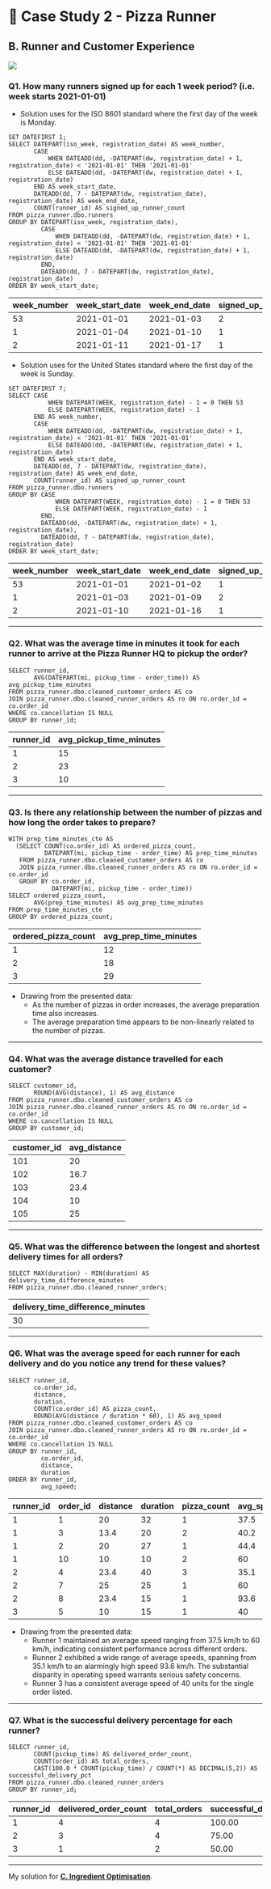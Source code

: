 # :pizza: Case Study 2 - Pizza Runner

## B. Runner and Customer Experience

<picture>
  <img src="https://img.shields.io/badge/Microsoft%20SQL%20Server-CC2927?style=for-the-badge&logo=microsoft%20sql%20server&logoColor=white">
</picture>

### Q1. How many runners signed up for each 1 week period? (i.e. week starts 2021-01-01)
- Solution uses for the ISO 8601 standard where the first day of the week is Monday.
```tsql
SET DATEFIRST 1;
SELECT DATEPART(iso_week, registration_date) AS week_number,
       CASE
           WHEN DATEADD(dd, -DATEPART(dw, registration_date) + 1, registration_date) < '2021-01-01' THEN '2021-01-01'
           ELSE DATEADD(dd, -DATEPART(dw, registration_date) + 1, registration_date)
       END AS week_start_date,
       DATEADD(dd, 7 - DATEPART(dw, registration_date), registration_date) AS week_end_date,
       COUNT(runner_id) AS signed_up_runner_count
FROM pizza_runner.dbo.runners
GROUP BY DATEPART(iso_week, registration_date),
         CASE
             WHEN DATEADD(dd, -DATEPART(dw, registration_date) + 1, registration_date) < '2021-01-01' THEN '2021-01-01'
             ELSE DATEADD(dd, -DATEPART(dw, registration_date) + 1, registration_date)
         END,
         DATEADD(dd, 7 - DATEPART(dw, registration_date), registration_date)
ORDER BY week_start_date;
```
| week_number | week_start_date | week_end_date | signed_up_runner_count |
|-------------|-----------------|---------------|------------------------|
| 53          | 2021-01-01      | 2021-01-03    | 2                      |
| 1           | 2021-01-04      | 2021-01-10    | 1                      |
| 2           | 2021-01-11      | 2021-01-17    | 1                      |

- Solution uses for the United States standard where the first day of the week is Sunday.
```tsql
SET DATEFIRST 7;
SELECT CASE
           WHEN DATEPART(WEEK, registration_date) - 1 = 0 THEN 53
           ELSE DATEPART(WEEK, registration_date) - 1
       END AS week_number,
       CASE
           WHEN DATEADD(dd, -DATEPART(dw, registration_date) + 1, registration_date) < '2021-01-01' THEN '2021-01-01'
           ELSE DATEADD(dd, -DATEPART(dw, registration_date) + 1, registration_date)
       END AS week_start_date,
       DATEADD(dd, 7 - DATEPART(dw, registration_date), registration_date) AS week_end_date,
       COUNT(runner_id) AS signed_up_runner_count
FROM pizza_runner.dbo.runners
GROUP BY CASE
             WHEN DATEPART(WEEK, registration_date) - 1 = 0 THEN 53
             ELSE DATEPART(WEEK, registration_date) - 1
         END,
         DATEADD(dd, -DATEPART(dw, registration_date) + 1, registration_date),
         DATEADD(dd, 7 - DATEPART(dw, registration_date), registration_date)
ORDER BY week_start_date;
```
| week_number | week_start_date | week_end_date | signed_up_runner_count |
|-------------|-----------------|---------------|------------------------|
| 53          | 2021-01-01      | 2021-01-02    | 1                      |
| 1           | 2021-01-03      | 2021-01-09    | 2                      |
| 2           | 2021-01-10      | 2021-01-16    | 1                      |

---
### Q2. What was the average time in minutes it took for each runner to arrive at the Pizza Runner HQ to pickup the order?
```tsql
SELECT runner_id,
       AVG(DATEPART(mi, pickup_time - order_time)) AS avg_pickup_time_minutes
FROM pizza_runner.dbo.cleaned_customer_orders AS co
JOIN pizza_runner.dbo.cleaned_runner_orders AS ro ON ro.order_id = co.order_id
WHERE co.cancellation IS NULL
GROUP BY runner_id;
```
| runner_id | avg_pickup_time_minutes |
|-----------|-------------------------|
| 1         | 15                      |
| 2         | 23                      |
| 3         | 10                      |

---
### Q3. Is there any relationship between the number of pizzas and how long the order takes to prepare?
```tsql
WITH prep_time_minutes_cte AS
  (SELECT COUNT(co.order_id) AS ordered_pizza_count,
          DATEPART(mi, pickup_time - order_time) AS prep_time_minutes
   FROM pizza_runner.dbo.cleaned_customer_orders AS co
   JOIN pizza_runner.dbo.cleaned_runner_orders AS ro ON ro.order_id = co.order_id
   GROUP BY co.order_id,
            DATEPART(mi, pickup_time - order_time))
SELECT ordered_pizza_count,
       AVG(prep_time_minutes) AS avg_prep_time_minutes
FROM prep_time_minutes_cte
GROUP BY ordered_pizza_count;
```
| ordered_pizza_count | avg_prep_time_minutes |
|---------------------|-----------------------|
| 1                   | 12                    |
| 2                   | 18                    |
| 3                   | 29                    |

- Drawing from the presented data:
  - As the number of pizzas in order increases, the average preparation time also increases.
  - The average preparation time appears to be non-linearly related to the number of pizzas.

---
### Q4. What was the average distance travelled for each customer?
```tsql
SELECT customer_id,
       ROUND(AVG(distance), 1) AS avg_distance
FROM pizza_runner.dbo.cleaned_customer_orders AS co
JOIN pizza_runner.dbo.cleaned_runner_orders AS ro ON ro.order_id = co.order_id
WHERE co.cancellation IS NULL
GROUP BY customer_id;
```
| customer_id | avg_distance |
|-------------|--------------|
| 101         | 20           |
| 102         | 16.7         |
| 103         | 23.4         |
| 104         | 10           |
| 105         | 25           |

---
### Q5. What was the difference between the longest and shortest delivery times for all orders?
```tsql
SELECT MAX(duration) - MIN(duration) AS delivery_time_difference_minutes
FROM pizza_runner.dbo.cleaned_runner_orders;
```
| delivery_time_difference_minutes |
|----------------------------------|
| 30                               |

---
### Q6. What was the average speed for each runner for each delivery and do you notice any trend for these values?
```tsql
SELECT runner_id,
       co.order_id,
       distance,
       duration,
       COUNT(co.order_id) AS pizza_count,
       ROUND(AVG(distance / duration * 60), 1) AS avg_speed
FROM pizza_runner.dbo.cleaned_customer_orders AS co
JOIN pizza_runner.dbo.cleaned_runner_orders AS ro ON ro.order_id = co.order_id
WHERE co.cancellation IS NULL
GROUP BY runner_id,
         co.order_id,
         distance,
         duration
ORDER BY runner_id,
         avg_speed;
```
| runner_id | order_id | distance | duration | pizza_count | avg_speed |
|-----------|----------|----------|----------|-------------|-----------|
| 1         | 1        | 20       | 32       | 1           | 37.5      |
| 1         | 3        | 13.4     | 20       | 2           | 40.2      |
| 1         | 2        | 20       | 27       | 1           | 44.4      |
| 1         | 10       | 10       | 10       | 2           | 60        |
| 2         | 4        | 23.4     | 40       | 3           | 35.1      |
| 2         | 7        | 25       | 25       | 1           | 60        |
| 2         | 8        | 23.4     | 15       | 1           | 93.6      |
| 3         | 5        | 10       | 15       | 1           | 40        |

- Drawing from the presented data:
  - Runner 1 maintained an average speed ranging from 37.5 km/h to 60 km/h, indicating consistent performance across different orders.
  - Runner 2 exhibited a wide range of average speeds, spanning from 35.1 km/h to an alarmingly high speed 93.6 km/h. The substantial disparity in operating speed warrants serious safety concerns.
  - Runner 3 has a consistent average speed of 40 units for the single order listed.

---
### Q7. What is the successful delivery percentage for each runner?
```tsql
SELECT runner_id,
       COUNT(pickup_time) AS delivered_order_count,
       COUNT(order_id) AS total_orders,
       CAST(100.0 * COUNT(pickup_time) / COUNT(*) AS DECIMAL(5,2)) AS successful_delivery_pct
FROM pizza_runner.dbo.cleaned_runner_orders 
GROUP BY runner_id;
```
| runner_id | delivered_order_count | total_orders | successful_delivery_pct |
|-----------|-----------------------|--------------|-------------------------|
| 1         | 4                     | 4            | 100.00                  |
| 2         | 3                     | 4            | 75.00                   |
| 3         | 1                     | 2            | 50.00                   |

---
My solution for **[C. Ingredient Optimisation](C.%20Ingredient%20Optimisation.md)**.
